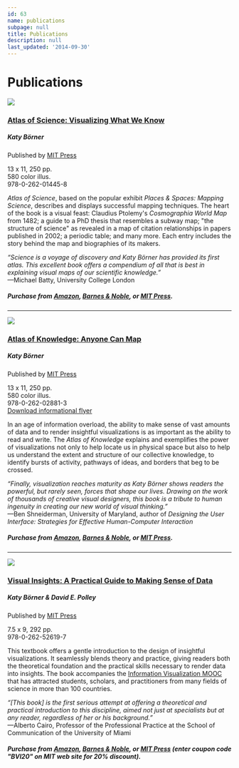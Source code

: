 ```yaml
---
id: 63
name: publications
subpage: null
title: Publications
description: null
last_updated: '2014-09-30'
---
```

Publications
============

[![](images/store/atlas_cover.jpg)](atlas_of_science.html "Atlas of Science")  
[](atlas_of_science.html)

### [Atlas of Science: Visualizing What We Know](atlas_of_science.html)

##### Katy Börner  
Published by [MIT Press](http://mitpress.mit.edu/)  
  
13 x 11, 250 pp.  
580 color illus.  
978-0-262-01445-8

_Atlas of Science_, based on the popular exhibit _Places & Spaces: Mapping Science_, describes and displays successful mapping techniques. The heart of the book is a visual feast: Claudius Ptolemy's _Cosmographia World Map_ from 1482; a guide to a PhD thesis that resembles a subway map; "the structure of science" as revealed in a map of citation relationships in papers published in 2002; a periodic table; and many more. Each entry includes the story behind the map and biographies of its makers.  
  
_“Science is a voyage of discovery and Katy Börner has provided its first atlas. This excellent book offers a compendium of all that is best in explaining visual maps of our scientific knowledge.”_  
—Michael Batty, University College London

##### Purchase from [Amazon](http://www.amazon.com/Atlas-Science-Visualizing-What-Know/dp/0262014459/ref=sr_1_1?ie=UTF8&qid=1400082763&sr=8-1&keywords=atlas+of+science), [Barnes & Noble](http://www.barnesandnoble.com/w/atlas-of-science-katy-borner/1100660429?cm_mmc=googlepla-_-textbook_instock_26to75_pt105-_-q000000633-_-9780262014458&ean=9780262014458&isbn=9780262014458&r=1), or [MIT Press](http://mitpress.mit.edu/books/atlas-science).

  

* * *

  
  

[![](images/store/atlas_of_knowledge_cover.jpg)](atlas_of_knowledge.html "Atlas of Knowledge")  
[](atlas_of_knowledge.html)

### [Atlas of Knowledge: Anyone Can Map](atlas_of_knowledge.html)

##### Katy Börner  
Published by [MIT Press](http://mitpress.mit.edu/)  
  
13 x 11, 250 pp.  
580 color illus.  
978-0-262-02881-3  
[Download informational flyer](http://cns.iu.edu/docs/handouts/Atlas_of_Knowledge_Flyer_hi.pdf)

In an age of information overload, the ability to make sense of vast amounts of data and to render insightful visualizations is as important as the ability to read and write. The _Atlas of Knowledge_ explains and exemplifies the power of visualizations not only to help locate us in physical space but also to help us understand the extent and structure of our collective knowledge, to identify bursts of activity, pathways of ideas, and borders that beg to be crossed.  
  
_“Finally, visualization reaches maturity as Katy Börner shows readers the powerful, but rarely seen, forces that shape our lives. Drawing on the work of thousands of creative visual designers, this book is a tribute to human ingenuity in creating our new world of visual thinking.”_  
—Ben Shneiderman, University of Maryland, author of _Designing the User Interface: Strategies for Effective Human-Computer Interaction_

##### Purchase from [Amazon](https://www.amazon.com/Atlas-Knowledge-Anyone-Can-Press/dp/0262028816/ref=sr_1_2?ie=UTF8&qid=1471440921&sr=8-2&keywords=atlas+of+science), [Barnes & Noble](https://www.barnesandnoble.com/w/atlas-of-knowledge-katy-b-rner/1120681679?ean=9780262028813), or [MIT Press](https://mitpress.mit.edu/books/atlas-knowledge).

  

* * *

  
  

[![](images/store/visualinsights_cover.jpg)](http://cns.iu.edu/ivmoocbook14.html)  
[](http://cns.iu.edu/ivmoocbook14.html)

### [Visual Insights: A Practical Guide to Making Sense of Data](http://cns.iu.edu/ivmoocbook14.html)

##### Katy Börner & David E. Polley  
Published by [MIT Press](http://mitpress.mit.edu/)  
  
7.5 x 9, 292 pp.  
978-0-262-52619-7

This textbook offers a gentle introduction to the design of insightful visualizations. It seamlessly blends theory and practice, giving readers both the theoretical foundation and the practical skills necessary to render data into insights. The book accompanies the [Information Visualization MOOC](http://ivmooc.cns.iu.edu) that has attracted students, scholars, and practitioners from many fields of science in more than 100 countries.  
  
_“\[This book\] is the first serious attempt at offering a theoretical and practical introduction to this discipline, aimed not just at specialists but at any reader, regardless of her or his background.”_  
—Alberto Cairo, Professor of the Professional Practice at the School of Communication of the University of Miami

##### Purchase from [Amazon](http://www.amazon.com/Visual-Insights-Practical-Guide-Making/dp/0262526190/ref=sr_1_1?ie=UTF8&qid=1384193730&sr=8-1&keywords=visual+insights+a+practical+guide), [Barnes & Noble](http://www.barnesandnoble.com/w/visual-insights-katy-b-rner/1117270498?ean=9780262526197), or [MIT Press](http://mitpress.mit.edu/books/visual-insights) (enter coupon code "BVI20" on MIT web site for 20% discount).